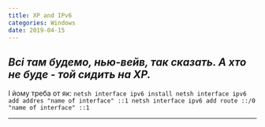 ```yaml
---
title: XP and IPv6
categories: Windows
date: 2019-04-15
---
```


_Всі там будемо, нью-вейв, так сказать. А хто не буде - той сидить на XP._
-----

І йому треба от як:
`netsh interface ipv6 install
netsh interface ipv6 add addres "name of interface" ::1
netsh interface ipv6 add route ::/0 "name of interface" ::1`

-----